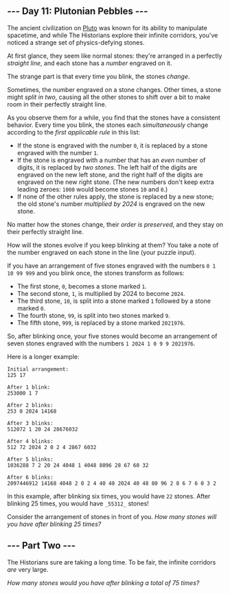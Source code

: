 
## --- Day 11: Plutonian Pebbles ---

The ancient civilization on  [Pluto](https://adventofcode.com/2019/day/20)  was
known for its ability to manipulate spacetime, and while The Historians explore
their infinite corridors, you've noticed a strange set of physics-defying
stones.

At first glance, they seem like normal stones: they're arranged in a perfectly
_straight line_, and each stone has a  _number_  engraved on it.

The strange part is that every time you blink, the stones  _change_.

Sometimes, the number engraved on a stone changes. Other times, a stone might
_split in two_, causing all the other stones to shift over a bit to make room in
their perfectly straight line.

As you observe them for a while, you find that the stones have a consistent
behavior. Every time you blink, the stones each  _simultaneously_  change
according to the  _first applicable rule_  in this list:

- If the stone is engraved with the number  `0`, it is replaced by a stone
  engraved with the number  `1`.
- If the stone is engraved with a number that has an  _even_  number of digits,
  it is replaced by  _two stones_. The left half of the digits are engraved on
  the new left stone, and the right half of the digits are engraved on the new
  right stone. (The new numbers don't keep extra leading zeroes:  `1000`  would
  become stones  `10`  and  `0`.)
- If none of the other rules apply, the stone is replaced by a new stone; the
  old stone's number  _multiplied by 2024_  is engraved on the new stone.

No matter how the stones change, their  _order is preserved_, and they stay on
their perfectly straight line.

How will the stones evolve if you keep blinking at them? You take a note of the
number engraved on each stone in the line (your puzzle input).

If you have an arrangement of five stones engraved with the numbers
`0 1 10 99 999`  and you blink once, the stones transform as follows:

- The first stone,  `0`, becomes a stone marked  `1`.
- The second stone,  `1`, is multiplied by 2024 to become  `2024`.
- The third stone,  `10`, is split into a stone marked  `1`  followed by a stone
  marked  `0`.
- The fourth stone,  `99`, is split into two stones marked  `9`.
- The fifth stone,  `999`, is replaced by a stone marked  `2021976`.

So, after blinking once, your five stones would become an arrangement of seven
stones engraved with the numbers  `1 2024 1 0 9 9 2021976`.

Here is a longer example:

```
Initial arrangement:
125 17

After 1 blink:
253000 1 7

After 2 blinks:
253 0 2024 14168

After 3 blinks:
512072 1 20 24 28676032

After 4 blinks:
512 72 2024 2 0 2 4 2867 6032

After 5 blinks:
1036288 7 2 20 24 4048 1 4048 8096 28 67 60 32

After 6 blinks:
2097446912 14168 4048 2 0 2 4 40 48 2024 40 48 80 96 2 8 6 7 6 0 3 2
```

In this example, after blinking six times, you would have  `22`  stones. After
blinking 25 times, you would have  `_55312_`  stones!

Consider the arrangement of stones in front of you.  _How many stones will you
have after blinking 25 times?_

## --- Part Two ---

The Historians sure are taking a long time. To be fair, the infinite corridors
_are_  very large.

_How many stones would you have after blinking a total of 75 times?_

